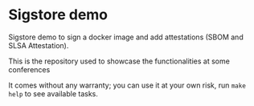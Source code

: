 # Sigstore demo

Sigstore demo to sign a docker image and add attestations (SBOM and SLSA Attestation).

This is the repository used to showcase the functionalities at some conferences

It comes without any warranty; you can use it at your own risk, run `make help` to see
available tasks.
